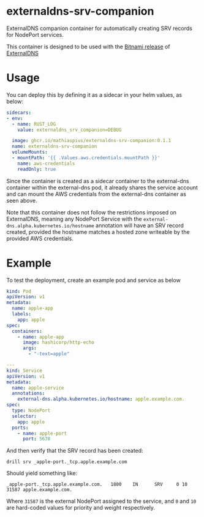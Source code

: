 # externaldns-srv-companion
ExternalDNS companion container for automatically creating SRV records for NodePort services.

This container is designed to be used with the [Bitnami release](https://github.com/bitnami/charts/tree/master/bitnami/external-dns) of [ExternalDNS](https://github.com/kubernetes-sigs/external-dns)

# Usage
You can deploy this by defining it as a sidecar in your helm values, as below:

```yaml
sidecars:
- env:
  - name: RUST_LOG
    value: externaldns_srv_companion=DEBUG

  image: ghcr.io/mathiaspius/externaldns-srv-companion:0.1.1
  name: externaldns-srv-companion
  volumeMounts:
  - mountPath: '{{ .Values.aws.credentials.mountPath }}'
    name: aws-credentials
    readOnly: true
```

Since the container is created as a sidecar container to the external-dns container within the external-dns pod, it already shares the service account and can mount the AWS credentials from the external-dns container as seen above.

Note that this container does not follow the restrictions imposed on ExternalDNS, meaning any NodePort Service with the `external-dns.alpha.kubernetes.io/hostname` annotation will have an SRV record created, provided the hostname matches a hosted zone writeable by the provided AWS credentials.

# Example
To test the deployment, create an example pod and service as below
```yaml
kind: Pod
apiVersion: v1
metadata:
  name: apple-app
  labels:
    app: apple
spec:
  containers:
    - name: apple-app
      image: hashicorp/http-echo
      args:
        - "-text=apple"

---
kind: Service
apiVersion: v1
metadata:
  name: apple-service
  annotations:
    external-dns.alpha.kubernetes.io/hostname: apple.example.com.
spec:
  type: NodePort
  selector:
    app: apple
  ports:
    - name: apple-port
      port: 5678
```

And then verify that the SRV record has been created:

```shell
drill srv _apple-port._tcp.apple.example.com
```

Should yield something like:

```
_apple-port._tcp.apple.example.com.   1800    IN      SRV     0 10 31587 apple.example.com.
```
Where `31587` is the external NodePort assigned to the service, and `0` and `10` are hard-coded values for priority and weight respectively.